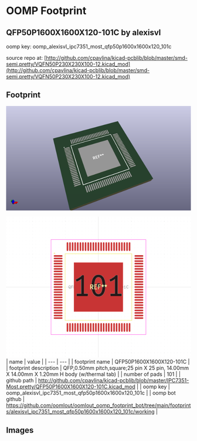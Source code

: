 # OOMP Footprint  
## QFP50P1600X1600X120-101C  by alexisvl  
  
oomp key: oomp_alexisvl_ipc7351_most_qfp50p1600x1600x120_101c  
  
source repo at: [http://github.com/cpavlina/kicad-pcblib/blob/master/smd-semi.pretty/VQFN50P230X230X100-12.kicad_mod](http://github.com/cpavlina/kicad-pcblib/blob/master/smd-semi.pretty/VQFN50P230X230X100-12.kicad_mod)  
## Footprint  
  
[![working_kicad_pcb_3d.png](working_kicad_pcb_3d_600.png)](working_kicad_pcb_3d.png)  
  
[![working.png](working_600.png)](working.png)  
| name | value | 
| --- | --- | 
| footprint name | QFP50P1600X1600X120-101C | 
| footprint description | QFP,0.50mm pitch,square;25 pin X 25 pin, 14.00mm X 14.00mm X 1.20mm H body (w/thermal tab) | 
| number of pads | 101 | 
| github path | http://github.com/cpavlina/kicad-pcblib/blob/master/IPC7351-Most.pretty/QFP50P1600X1600X120-101C.kicad_mod | 
| oomp key | oomp_alexisvl_ipc7351_most_qfp50p1600x1600x120_101c | 
| oomp bot github | https://github.com/oomlout/oomlout_oomp_footprint_bot/tree/main/footprints/alexisvl_ipc7351_most_qfp50p1600x1600x120_101c/working | 
## Images  

